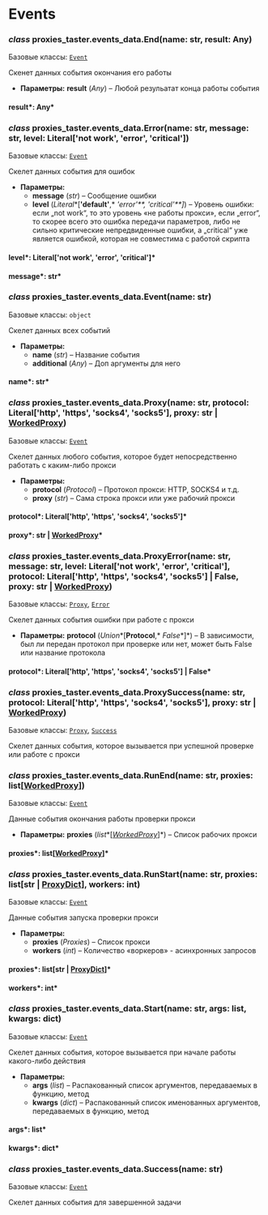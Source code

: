 # Events

### *class* proxies_taster.events_data.End(name: str, result: Any)

Базовые классы: [`Event`](#proxies_taster.events_data.Event)

Скенет данных события окончания
его работы

* **Параметры:**
  **result** (*Any*) – Любой резульатат конца
  работы события

#### result*: Any*

### *class* proxies_taster.events_data.Error(name: str, message: str, level: Literal['not work', 'error', 'critical'])

Базовые классы: [`Event`](#proxies_taster.events_data.Event)

Скелет данных события
для ошибок

* **Параметры:**
  * **message** (*str*) – Сообщение ошибки
  * **level** (*Literal**[**'default'**,* *'error'**,* *'critical'**]*) – Уровень ошибки: если „not work“,
    то это уровень «не работы прокси», если „error“,
    то скорее всего это ошибка передачи параметров, либо
    не сильно критические непредвиденные ошибки, а „critical“
    уже является ошибкой, которая не совместима с работой скрипта

#### level*: Literal['not work', 'error', 'critical']*

#### message*: str*

### *class* proxies_taster.events_data.Event(name: str)

Базовые классы: `object`

Скелет данных всех событий

* **Параметры:**
  * **name** (*str*) – Название события
  * **additional** (*Any*) – Доп аргументы для него

#### name*: str*

### *class* proxies_taster.events_data.Proxy(name: str, protocol: Literal['http', 'https', 'socks4', 'socks5'], proxy: str | [WorkedProxy](types.md#proxies_taster.types.WorkedProxy))

Базовые классы: [`Event`](#proxies_taster.events_data.Event)

Скелет данных любого события, которое
будет непосредственно работать
с каким-либо прокси

* **Параметры:**
  * **protocol** (*Protocol*) – Протокол прокси: HTTP, SOCKS4 и т.д.
  * **proxy** (*str*) – Сама строка прокси или
    уже рабочий прокси

#### protocol*: Literal['http', 'https', 'socks4', 'socks5']*

#### proxy*: str | [WorkedProxy](types.md#proxies_taster.types.WorkedProxy)*

### *class* proxies_taster.events_data.ProxyError(name: str, message: str, level: Literal['not work', 'error', 'critical'], protocol: Literal['http', 'https', 'socks4', 'socks5'] | False, proxy: str | [WorkedProxy](types.md#proxies_taster.types.WorkedProxy))

Базовые классы: [`Proxy`](#proxies_taster.events_data.Proxy), [`Error`](#proxies_taster.events_data.Error)

Скелет данных события ошибки при
работе с прокси

* **Параметры:**
  **protocol** (*Union**[**Protocol**,* *False**]*) – В зависимости, был ли
  передан протокол при проверке или нет,
  может быть False или название протокола

#### protocol*: Literal['http', 'https', 'socks4', 'socks5'] | False*

### *class* proxies_taster.events_data.ProxySuccess(name: str, protocol: Literal['http', 'https', 'socks4', 'socks5'], proxy: str | [WorkedProxy](types.md#proxies_taster.types.WorkedProxy))

Базовые классы: [`Proxy`](#proxies_taster.events_data.Proxy), [`Success`](#proxies_taster.events_data.Success)

Скелет данных события, которое вызывается
при успешной проверке или работе
с прокси

### *class* proxies_taster.events_data.RunEnd(name: str, proxies: list[[WorkedProxy](types.md#proxies_taster.types.WorkedProxy)])

Базовые классы: [`Event`](#proxies_taster.events_data.Event)

Данные события окончания
работы проверки прокси

* **Параметры:**
  **proxies** (*list**[*[*WorkedProxy*](types.md#proxies_taster.types.WorkedProxy)*]*) – Список рабочих прокси

#### proxies*: list[[WorkedProxy](types.md#proxies_taster.types.WorkedProxy)]*

### *class* proxies_taster.events_data.RunStart(name: str, proxies: list[str | [ProxyDict](types.md#proxies_taster.types.ProxyDict)], workers: int)

Базовые классы: [`Event`](#proxies_taster.events_data.Event)

Данные события запуска проверки
прокси

* **Параметры:**
  * **proxies** (*Proxies*) – Список прокси
  * **workers** (*int*) – Количество «воркеров» -
    асинхронных запросов

#### proxies*: list[str | [ProxyDict](types.md#proxies_taster.types.ProxyDict)]*

#### workers*: int*

### *class* proxies_taster.events_data.Start(name: str, args: list, kwargs: dict)

Базовые классы: [`Event`](#proxies_taster.events_data.Event)

Скелет данных события, которое
вызывается при начале работы
какого-либо действия

* **Параметры:**
  * **args** (*list*) – Распакованный список аргументов,
    передаваемых в функцию, метод
  * **kwargs** (*dict*) – Распакованный список именованных
    аргументов, передаваемых в функцию, метод

#### args*: list*

#### kwargs*: dict*

### *class* proxies_taster.events_data.Success(name: str)

Базовые классы: [`Event`](#proxies_taster.events_data.Event)

Скелет данных события для
завершенной задачи
